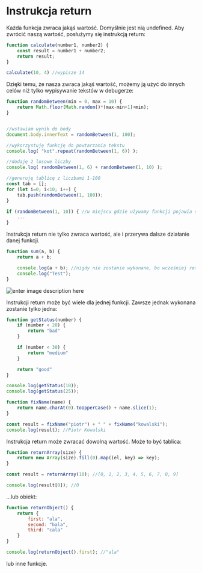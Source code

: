 # Instrukcja return

Każda funkcja zwraca jakąś wartość. Domyślnie jest nią undefined. Aby zwrócić naszą wartość, posłużymy się instrukcją return:

```js
function calculate(number1, number2) {
    const result = number1 + number2;
    return result;
}

calculate(10, 4) //wypisze 14
```

Dzięki temu, że nasza zwraca jakąś wartość, możemy ją użyć do innych celów niż tylko wypisywanie tekstów w debugerze:

```js
function randomBetween(min = 0, max = 10) {
    return Math.floor(Math.random()*(max-min+1)+min);
}


//wstawiam wynik do body
document.body.innerText = randomBetween(1, 100);

//wykorzystuję funkcję do powtarzania tekstu
console.log( "kot".repeat(randomBetween(1, 6)) );

//dodaję 2 losowe liczby
console.log( randomBetween(1, 6) + randomBetween(1, 10) );

//generuję tablicę z liczbami 1-100
const tab = [];
for (let i=0; i<10; i++) {
    tab.push(randomBetween(1, 100));
}

if (randomBetween(1, 10)) { //w miejscu gdzie używamy funkcji pojawia się wynik
    ...
}
```

Instrukcja return nie tylko zwraca wartość, ale i przerywa dalsze działanie danej funkcji.

```js
function sum(a, b) {
    return a + b;

    console.log(a + b); //nigdy nie zostanie wykonane, bo wcześniej return przerwie działanie funkcji
    console.log("Test");
}
```

![enter image description here](https://kursjs.pl/kurs/super-podstawy/function-after-return.png)

Instrukcji return może być wiele dla jednej funkcji. Zawsze jednak wykonana zostanie tylko jedna:

```js
function getStatus(number) {
    if (number < 20) {
        return "bad"
    }

    if (number < 30) {
        return "medium"
    }

    return "good"
}

console.log(getStatus(10));
console.log(getStatus(25));
```

```js
function fixName(name) {
    return name.charAt(0).toUpperCase() + name.slice(1);
}

const result = fixName("piotr") + " " + fixName("kowalski");
console.log(result); //Piotr Kowalski
```

Instrukcja return może zwracać dowolną wartość. Może to być tablica:

```js
function returnArray(size) {
    return new Array(size).fill(0).map((el, key) => key);
}

const result = returnArray(10); //[0, 1, 2, 3, 4, 5, 6, 7, 8, 9]

console.log(result[0]); //0
```

...lub obiekt:

```js
function returnObject() {
    return {
        first: "ala",
        second: "bala",
        third: "cala"
    }
}

console.log(returnObject().first); //"ala"
```

lub inne funkcje.